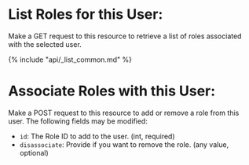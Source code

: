 # List Roles for this User:

Make a GET request to this resource to retrieve a list of roles associated with the selected user.

{% include "api/_list_common.md" %}

# Associate Roles with this User:

Make a POST request to this resource to add or remove a role from this user. The following fields may be modified:

   * `id`: The Role ID to add to the user. (int, required)
   * `disassociate`: Provide if you want to remove the role. (any value, optional)
